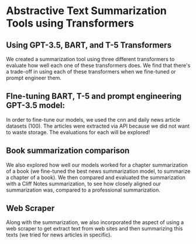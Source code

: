 # Abstractive Text Summarization Tools using Transformers

## Using GPT-3.5, BART, and T-5 Transformers

We created a summarization tool using three different transformers to evaluate how well each one of these transformers does. We find that there's a trade-off in using each of these transformers when we fine-tuned or prompt engineer them.

## FIne-tuning BART, T-5 and prompt engineering GPT-3.5 model:

In order to fine-tune our models, we used the cnn and daily news article datasets (100). The articles were extracted via API because we did not want to waste storage. The evaluations for each will be explored!

## Book summarization comparison

We also explored how well our models worked for a chapter summarization of a book (we fine-tuned the best news summarization model, to summarize a chapter of a book). We then compared and evaluated the summarization with a Cliff Notes summarization, to see how closely aligned our summarization was, compared to a professional summarization.

## Web Scraper

Along with the summarization, we also incorporated the aspect of using a web scraper to get extract text from web sites and then summarizing this texts (we tried for news articles in specific).